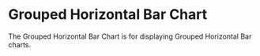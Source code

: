 # Grouped Horizontal Bar Chart

The Grouped Horizontal Bar Chart is for displaying Grouped Horizontal Bar charts.
